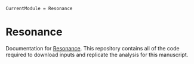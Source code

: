 ```@meta
CurrentModule = Resonance
```

# Resonance

Documentation for [Resonance](https://github.com/Klepac-Ceraj-lab/Resonance).
This repository contains all of the code required
to download inputs and replicate the analysis for this manuscript.


```@index
```
